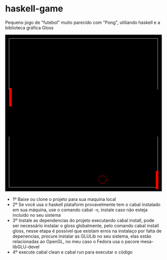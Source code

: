 # haskell-game
Pequeno jogo de "futebol" muito parecido com "Pong", utiliando haskell e a biblioteca  gráfica Gloss

![Jogo sendo executado](https://github.com/IgorGoncalves/haskell-game/blob/master/soccer-pong.png?raw=true)


- 1º Baixe ou clone o projeto para sua maquina local
- 2º Se você usa o haskell plataform provavelmente tem o cabal instalado em sua máquina, use o comando cabal -v, instale caso não esteja incluido no seu sistema
- 3º Instale as dependencias do projeto executando cabal install, pode ser necessário instalar o gloss globalmente, pelo comando cabal install gloss, nesse etapa é possível que existam erros na instalaço por falta de depenencias, procure instalar as GLULib no seu sistema, elas estão relacionadas ao OpenGL, no meu caso o Fedora usa o pacore mesa-libGLU-devel
- 4º execute cabal clean e cabal run para executar o código
